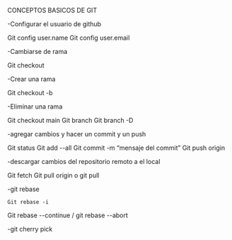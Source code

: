 CONCEPTOS BASICOS DE GIT 


-Configurar el usuario de github

Git config user.name
Git config user.email

-Cambiarse de rama

Git checkout <nombre de la rama>

-Crear una rama

Git checkout -b <nombre de la rama>

-Eliminar una rama
 
Git checkout main
Git branch <ver las ramas>
Git branch -D <nombre de la rama>

-agregar cambios y hacer un commit y un push

Git status 
Git add --all
Git commit -m “mensaje del commit”
Git push origin <nombre de la rama>

-descargar cambios del repositorio remoto a el local

Git fetch
Git pull origin <nombre rama>  o  git pull 

-git rebase 
 
    Git rebase -i 
Git rebase --continue / git rebase --abort

-git cherry pick


